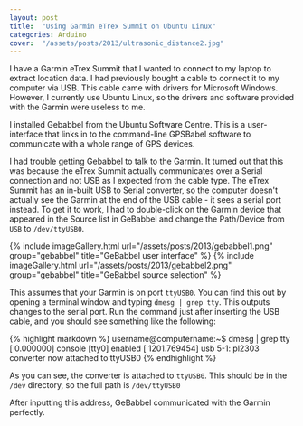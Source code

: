 ```yaml
---
layout: post
title:  "Using Garmin eTrex Summit on Ubuntu Linux"
categories: Arduino
cover:  "/assets/posts/2013/ultrasonic_distance2.jpg"
---
```



I have a Garmin eTrex Summit that I wanted to connect to my laptop to extract location data. I had previously bought a cable to connect it to my computer via USB. This cable came with drivers for Microsoft Windows. However, I currently use Ubuntu Linux, so the drivers and software provided with the Garmin were useless to me.

I installed Gebabbel from the Ubuntu Software Centre. This is a user-interface that links in to the command-line GPSBabel software to communicate with a whole range of GPS devices.

I had trouble getting Gebabbel to talk to the Garmin. It turned out that this was because the eTrex Summit actually communicates over a Serial connection and not USB as I expected from the cable type. The eTrex Summit has an in-built USB to Serial converter, so the computer doesn't actually see the Garmin at the end of the USB cable - it sees a serial port instead. To get it to work, I had to double-click on the Garmin device that appeared in the Source list in GeBabbel and change the Path/Device from `USB` to `/dev/ttyUSB0`.

{% include imageGallery.html url="/assets/posts/2013/gebabbel1.png" group="gebabbel" title="GeBabbel user interface" %}
{% include imageGallery.html url="/assets/posts/2013/gebabbel2.png" group="gebabbel" title="GeBabbel source selection" %}

This assumes that your Garmin is on port `ttyUSB0`. You can find this out by opening a terminal window and typing `dmesg | grep tty`. This outputs changes to the serial port. Run the command just after inserting the USB cable, and you should see something like the following:

{% highlight markdown %}
username@computername:~$ dmesg | grep tty
[ 0.000000] console [tty0] enabled
[ 1201.769454] usb 5-1: pl2303 converter now attached to ttyUSB0
{% endhighlight %}

As you can see, the converter is attached to `ttyUSB0`. This should be in the `/dev` directory, so the full path is `/dev/ttyUSB0`

After inputting this address, GeBabbel communicated with the Garmin perfectly.
